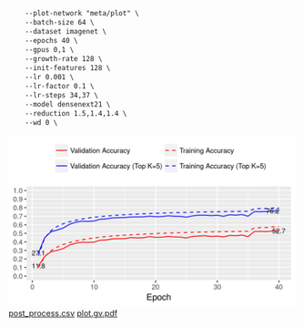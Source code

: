 ```
    --plot-network "meta/plot" \
    --batch-size 64 \
    --dataset imagenet \
    --epochs 40 \
    --gpus 0,1 \
    --growth-rate 128 \
    --init-features 128 \
    --lr 0.001 \
    --lr-factor 0.1 \
    --lr-steps 34,37 \
    --model densenext21 \
    --reduction 1.5,1.4,1.4 \
    --wd 0 \
```
![acc.png](acc.png)
[post_process.csv](post_process.csv)
[plot.gv.pdf](plot.gv.pdf)
